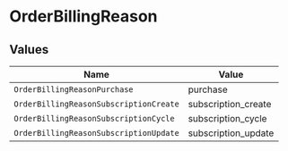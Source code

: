 # OrderBillingReason


## Values

| Name                                   | Value                                  |
| -------------------------------------- | -------------------------------------- |
| `OrderBillingReasonPurchase`           | purchase                               |
| `OrderBillingReasonSubscriptionCreate` | subscription_create                    |
| `OrderBillingReasonSubscriptionCycle`  | subscription_cycle                     |
| `OrderBillingReasonSubscriptionUpdate` | subscription_update                    |